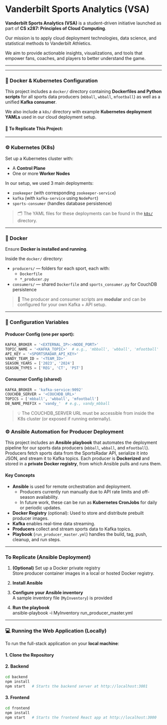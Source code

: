 # Vanderbilt Sports Analytics (VSA)

**Vanderbilt Sports Analytics (VSA)** is a student-driven initiative launched as part of **CS x287: Principles of Cloud Computing**.

Our mission is to apply cloud deployment technologies, data science, and statistical methods to Vanderbilt Athletics.

We aim to provide actionable insights, visualizations, and tools that empower fans, coaches, and players to better understand the game.

---
---

### 🐳 Docker & Kubernetes Configuration

This project includes a `docker/` directory containing **Dockerfiles and Python scripts** for all sports data producers (`mbball`, `wbball`, `mfootball`) as well as a unified **Kafka consumer**.

We also include a `k8s/` directory with example **Kubernetes deployment YAMLs** used in our cloud deployment setup.

#### 🔧 To Replicate This Project:

---

### ⚙️ Kubernetes (K8s)

Set up a Kubernetes cluster with:

- A **Control Plane**
- One or more **Worker Nodes**

In our setup, we used 3 main deployments:
- `zookeeper` (with corresponding `zookeeper-service`)
- `kafka` (with `kafka-service` using `NodePort`)
- `sports-consumer` (handles database persistence)

> 🗂️ The YAML files for these deployments can be found in the [`k8s/`](./k8s) directory.

---

### 🐋 Docker

Ensure **Docker is installed and running**.

Inside the `docker/` directory:
- `producers/` — folders for each sport, each with:
  - `Dockerfile`
  - `*_producer.py`
- `consumers/` — shared `Dockerfile` and `sports_consumer.py` for CouchDB persistence

> 🔁 The producer and consumer scripts are **modular** and can be configured for your own Kafka + API setup.

---

### 🔑 Configuration Variables

#### Producer Config (one per sport):

```python
KAFKA_BROKER = '<EXTERNAL_IP>:<NODE_PORT>'
TOPIC_NAME = '<KAFKA_TOPIC>'  # e.g., 'mbball', 'wbball', 'mfootball'
API_KEY = '<SPORTSRADAR_API_KEY>'
VANDY_TEAM_ID = '<TEAM_ID>'
SEASON_YEARS = ['2023', '2024']
SEASON_TYPES = ['REG', 'CT', 'PST']
```

#### Consumer Config (shared)

```python
KAFKA_BROKER = 'kafka-service:9092'
COUCHDB_SERVER = '<COUCHDB_URL>'
TOPICS = ['mbball', 'wbball', 'mfootball']
DB_NAME_PREFIX = 'vandy_'  # e.g., vandy_mbball
```

> 💡 The COUCHDB_SERVER URL must be accessible from inside the K8s cluster (or exposed if running externally).


### ⚙️ Ansible Automation for Producer Deployment

This project includes an **Ansible playbook** that automates the deployment pipeline for our sports data producers (`mbball`, `wbball`, and `mfootball`). Producers fetch sports data from the SportsRadar API, serialize it into JSON, and stream it to Kafka topics. Each producer is **Dockerized** and stored in a **private Docker registry**, from which Ansible pulls and runs them.

#### Key Concepts
- **Ansible** is used for remote orchestration and deployment.
  - Producers currently run manually due to API rate limits and off-season availability.
  - In future work, these can be run as **Kubernetes CronJobs** for daily or periodic updates.
- **Docker Registry** (optional): Used to store and distribute prebuilt producer images.
- **Kafka** enables real-time data streaming.
- **Producers** collect and stream sports data to Kafka topics.
- **Playbook** (`run_producer_master.yml`) handles the build, tag, push, cleanup, and run steps.

---

### To Replicate (Ansible Deployment)

1. **(Optional)** Set up a Docker private registry  
   Store producer container images in a local or hosted Docker registry.

2. **Install Ansible**  

3. **Configure your Ansible inventory**  
   A sample inventory file (`MyInventory`) is provided

4. **Run the playbook**  
    ansible-playbook -i MyInventory run_producer_master.yml

---

### 💻 Running the Web Application (Locally)

To run the full-stack application on your **local machine**:

#### 1. Clone the Repository

#### 2. Backend
```bash
cd backend 
npm install
npm start   # Starts the backend server at http://localhost:3001
```

#### 3. Frontend
```bash
cd frontend
npm install
npm start   # Starts the frontend React app at http://localhost:3000
```
